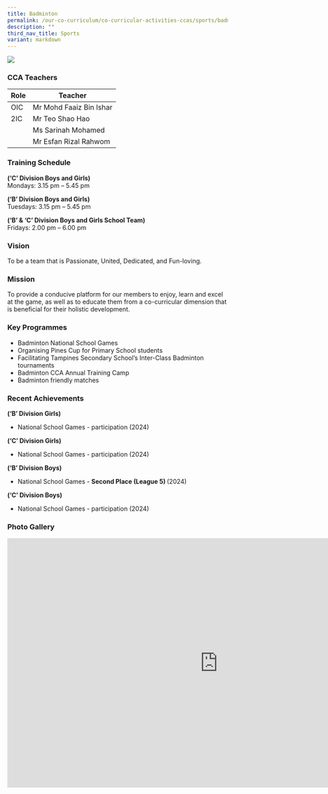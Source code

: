 ```yaml
---
title: Badminton
permalink: /our-co-curriculum/co-curricular-activities-ccas/sports/badminton/
description: ""
third_nav_title: Sports
variant: markdown
---
```

![](/images/Badminton.jpg)

### CCA Teachers

| Role | Teacher |
|---|---|
| OIC | Mr Mohd Faaiz Bin Ishar |
| 2IC | Mr Teo Shao Hao |
|  | Ms Sarinah Mohamed |
|  | Mr Esfan Rizal Rahwom |

### Training Schedule
<strong> (‘C’ Division Boys and Girls) </strong> <br>
Mondays: 3.15 pm – 5.45 pm 

<strong> (‘B’ Division Boys and Girls) </strong> <br>
Tuesdays: 3.15 pm – 5.45 pm

<strong> (‘B’ &amp; ‘C’ Division Boys and Girls School Team) </strong><br>
Fridays: 2.00 pm – 6.00 pm

### Vision
To be a team that is Passionate, United, Dedicated, and Fun-loving.

### Mission
To provide a conducive platform for our members to enjoy, learn and excel at the game, as well as to educate them from a co-curricular dimension that is beneficial for their holistic development.

### Key Programmes
*   Badminton National School Games
*   Organising Pines Cup for Primary School students
*   Facilitating Tampines Secondary School’s Inter-Class Badminton tournaments
*   Badminton CCA Annual Training Camp
*   Badminton friendly matches

### Recent Achievements
<strong> (‘B’ Division Girls) </strong> 
*   National School Games - participation (2024)

<strong> (‘C’ Division Girls) </strong> 
*   National School Games - participation (2024)
   
<strong> (‘B’ Division Boys) </strong>
*   National School Games - <strong> Second Place (League 5) </strong>(2024)
  
<strong> (‘C’ Division Boys) </strong>
*   National School Games - participation (2024)

### Photo Gallery

<iframe allowfullscreen="true" height="569" width="960" frameborder="0" src="https://docs.google.com/presentation/d/11dTTdoEyeF9y8Gr0DruxnkpvlU2ZtFgTBvijzP4erJ8/embed?start=true&amp;loop=true&amp;delayms=3000"></iframe>